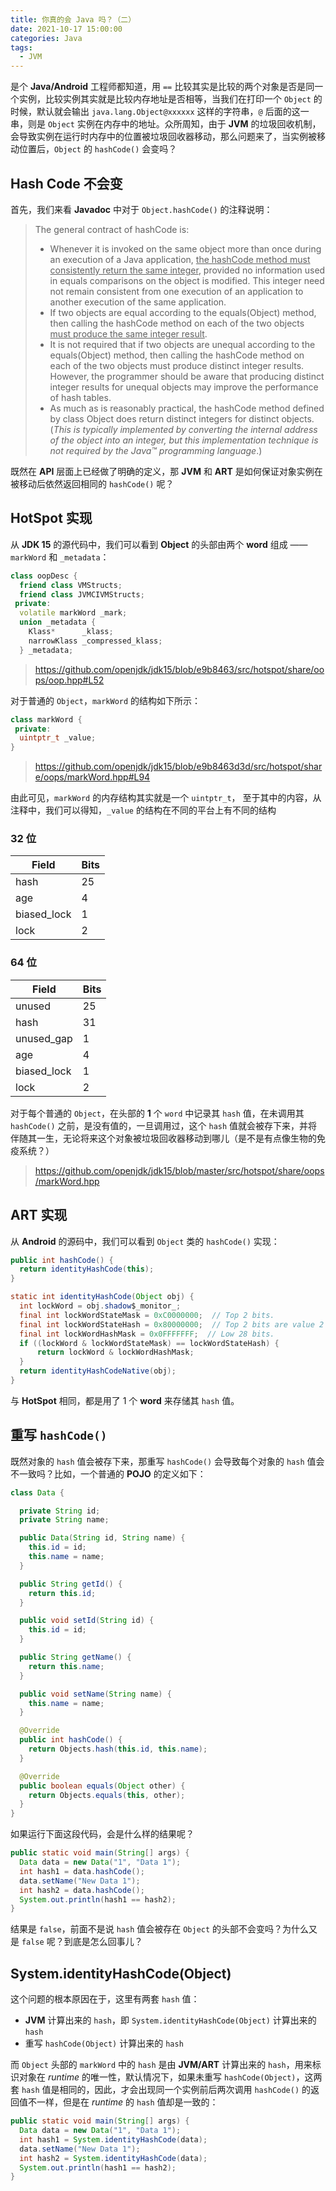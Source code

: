 ```yaml
---
title: 你真的会 Java 吗？（二）
date: 2021-10-17 15:00:00
categories: Java
tags:
  - JVM
---
```


是个 __Java/Android__ 工程师都知道，用 `==` 比较其实是比较的两个对象是否是同一个实例，比较实例其实就是比较内存地址是否相等，当我们在打印一个 `Object` 的时候，默认就会输出 `java.lang.Object@xxxxxx` 这样的字符串，`@` 后面的这一串，则是 `Object` 实例在内存中的地址。众所周知，由于 __JVM__ 的垃圾回收机制，会导致实例在运行时内存中的位置被垃圾回收器移动，那么问题来了，当实例被移动位置后，`Object` 的 `hashCode()` 会变吗？

## Hash Code 不会变

首先，我们来看 __Javadoc__ 中对于 `Object.hashCode()` 的注释说明：

> The general contract of hashCode is:
> - Whenever it is invoked on the same object more than once during an execution of a Java application, <u>the hashCode method must consistently return the same integer</u>, provided no information used in equals comparisons on the object is modified. This integer need not remain consistent from one execution of an application to another execution of the same application.
> - If two objects are equal according to the equals(Object) method, then calling the hashCode method on each of the two objects <u>must produce the same integer result</u>.
> - It is not required that if two objects are unequal according to the equals(Object) method, then calling the hashCode method on each of the two objects must produce distinct integer results. However, the programmer should be aware that producing distinct integer results for unequal objects may improve the performance of hash tables.
> - As much as is reasonably practical, the hashCode method defined by class Object does return distinct integers for distinct objects. (<i>This is typically implemented by converting the internal address of the object into an integer, but this implementation technique is not required by the Java™ programming language</i>.)

既然在 __API__ 层面上已经做了明确的定义，那 __JVM__ 和 __ART__ 是如何保证对象实例在被移动后依然返回相同的 `hashCode()` 呢？

## HotSpot 实现

从 __JDK 15__ 的源代码中，我们可以看到 __Object__ 的头部由两个 __word__ 组成 —— `markWord` 和 `_metadata`：

```c++
class oopDesc {
  friend class VMStructs;
  friend class JVMCIVMStructs;
 private:
  volatile markWord _mark;
  union _metadata {
    Klass*      _klass;
    narrowKlass _compressed_klass;
  } _metadata;
```

> https://github.com/openjdk/jdk15/blob/e9b8463/src/hotspot/share/oops/oop.hpp#L52

对于普通的 `Object`，`markWord` 的结构如下所示：

```c++
class markWord {
 private:
  uintptr_t _value;
}
```

> https://github.com/openjdk/jdk15/blob/e9b8463d3d/src/hotspot/share/oops/markWord.hpp#L94

由此可见，`markWord` 的内存结构其实就是一个 `uintptr_t`， 至于其中的内容，从注释中，我们可以得知，`_value` 的结构在不同的平台上有不同的结构

### 32 位

| Field       | Bits |
|-------------|------|
| hash        | 25   |
| age         | 4    |
| biased_lock | 1    |
| lock        | 2    |

### 64 位

| Field       | Bits |
|-------------|------|
| unused      | 25   |
| hash        | 31   |
| unused_gap  | 1    |
| age         | 4    |
| biased_lock | 1    |
| lock        | 2    |

对于每个普通的 `Object`，在头部的 __1__ 个 `word` 中记录其 `hash` 值，在未调用其 `hashCode()` 之前，是没有值的，一旦调用过，这个 `hash` 值就会被存下来，并将伴随其一生，无论将来这个对象被垃圾回收器移动到哪儿（是不是有点像生物的免疫系统？）

> https://github.com/openjdk/jdk15/blob/master/src/hotspot/share/oops/markWord.hpp

## ART 实现

从 __Android__ 的源码中，我们可以看到 `Object` 类的 `hashCode()` 实现：

```java
public int hashCode() {
  return identityHashCode(this);
}

static int identityHashCode(Object obj) {
  int lockWord = obj.shadow$_monitor_;
  final int lockWordStateMask = 0xC0000000;  // Top 2 bits.
  final int lockWordStateHash = 0x80000000;  // Top 2 bits are value 2 (kStateHash).
  final int lockWordHashMask = 0x0FFFFFFF;  // Low 28 bits.
  if ((lockWord & lockWordStateMask) == lockWordStateHash) {
      return lockWord & lockWordHashMask;
  }
  return identityHashCodeNative(obj);
}
```

与 __HotSpot__ 相同，都是用了 1 个 __word__ 来存储其 `hash` 值。

## 重写 `hashCode()`

既然对象的 `hash` 值会被存下来，那重写 `hashCode()` 会导致每个对象的 `hash` 值会不一致吗？比如，一个普通的 __POJO__ 的定义如下：

```java
class Data {

  private String id;
  private String name;

  public Data(String id, String name) {
    this.id = id;
    this.name = name;
  }

  public String getId() {
    return this.id;
  }

  public void setId(String id) {
    this.id = id;
  }

  public String getName() {
    return this.name;
  }

  public void setName(String name) {
    this.name = name;
  }

  @Override
  public int hashCode() {
    return Objects.hash(this.id, this.name);
  }

  @Override
  public boolean equals(Object other) {
    return Objects.equals(this, other);
  }
}
```

如果运行下面这段代码，会是什么样的结果呢？

```java
public static void main(String[] args) {
  Data data = new Data("1", "Data 1");
  int hash1 = data.hashCode();
  data.setName("New Data 1");
  int hash2 = data.hashCode();
  System.out.println(hash1 == hash2);
}
```

结果是 `false`，前面不是说 `hash` 值会被存在 `Object` 的头部不会变吗？为什么又是 `false` 呢？到底是怎么回事儿？

## System.identityHashCode(Object)

这个问题的根本原因在于，这里有两套 `hash` 值：

* __JVM__ 计算出来的 `hash`，即 `System.identityHashCode(Object)` 计算出来的 `hash`
* 重写 `hashCode(Object)` 计算出来的 `hash`

而 `Object` 头部的 `markWord` 中的 `hash` 是由 __JVM/ART__ 计算出来的 `hash`，用来标识对象在 _runtime_ 的唯一性，默认情况下，如果未重写 `hashCode(Object)`，这两套 `hash` 值是相同的，因此，才会出现同一个实例前后两次调用 `hashCode()` 的返回值不一样，但是在 _runtime_ 的 `hash` 值却是一致的：

```java
public static void main(String[] args) {
  Data data = new Data("1", "Data 1");
  int hash1 = System.identityHashCode(data);
  data.setName("New Data 1");
  int hash2 = System.identityHashCode(data);
  System.out.println(hash1 == hash2);
}
```
